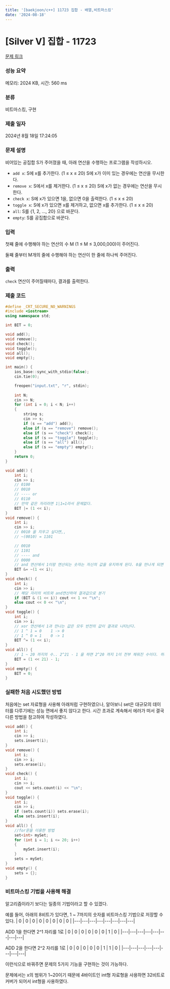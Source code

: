 ```yaml
---
title: '[baekjoon/c++] 11723 집합 - 배열,비트마스킹'
date: '2024-08-18'
---
```

# [Silver V] 집합 - 11723 

[문제 링크](https://www.acmicpc.net/problem/11723) 

### 성능 요약

메모리: 2024 KB, 시간: 560 ms

### 분류

비트마스킹, 구현

### 제출 일자

2024년 8월 18일 17:24:05

### 문제 설명

<p>비어있는 공집합 S가 주어졌을 때, 아래 연산을 수행하는 프로그램을 작성하시오.</p>

<ul>
	<li><code>add x</code>: S에 x를 추가한다. (1 ≤ x ≤ 20) S에 x가 이미 있는 경우에는 연산을 무시한다.</li>
	<li><code>remove x</code>: S에서 x를 제거한다. (1 ≤ x ≤ 20) S에 x가 없는 경우에는 연산을 무시한다.</li>
	<li><code>check x</code>: S에 x가 있으면 1을, 없으면 0을 출력한다. (1 ≤ x ≤ 20)</li>
	<li><code>toggle x</code>: S에 x가 있으면 x를 제거하고, 없으면 x를 추가한다. (1 ≤ x ≤ 20)</li>
	<li><code>all</code>: S를 {1, 2, ..., 20} 으로 바꾼다.</li>
	<li><code>empty</code>: S를 공집합으로 바꾼다.</li>
</ul>

### 입력 

 <p>첫째 줄에 수행해야 하는 연산의 수 M (1 ≤ M ≤ 3,000,000)이 주어진다.</p>

<p>둘째 줄부터 M개의 줄에 수행해야 하는 연산이 한 줄에 하나씩 주어진다.</p>

### 출력 

 <p><code>check</code> 연산이 주어질때마다, 결과를 출력한다.</p>

### 제출 코드
```cpp
#define _CRT_SECURE_NO_WARNINGS
#include <iostream>
using namespace std;

int BIT = 0;

void add();
void remove();
void check();
void toggle();
void all();
void empty();

int main() {
	ios_base::sync_with_stdio(false);
	cin.tie(0);

	freopen("input.txt", "r", stdin);
	
	int N;
	cin >> N;
	for (int i = 0; i < N; i++)
	{
		string s;
		cin >> s;
		if (s == "add") add();
		else if (s == "remove") remove();
		else if (s == "check") check();
		else if (s == "toggle") toggle();
		else if (s == "all") all();
		else if (s == "empty") empty();
	}
	return 0;
}

void add() {
	int i;
	cin >> i;
    // 0100
    // 0010
    // ---- or
    // 0110
    // 만약 같은 자리라면 1|1=1라서 문제없다. 
	BIT |= (1 << i);
}
void remove() {
	int i;
	cin >> i;
    // 0010 을 지우고 싶다면,,
    // ~(0010) = 1101

    // 0010
    // 1101
    // ---- and
    // 0000
    // and 연산에서 1이랑 연산되는 숫자는 자신의 값을 유지하게 된다. 0을 만나게 되면 어떤 숫자든 결과는 0을 도출한다.(remove)
	BIT &= ~(1 << i);
}
void check() {
	int i;
	cin >> i;
    // 해당 자리의 비트와 and연산하여 결과값으로 분기
	if (BIT & (1 << i)) cout << 1 << "\n";
	else cout << 0 << "\n";
}
void toggle() {
	int i;
	cin >> i;
    // xor 연산에서 1과 만나는 값은 모두 반전의 값이 결과로 나타난다.
    // 1 ^ 1 = 0    1 -> 0
    // 1 ^ 0 = 1    0 -> 1
	BIT ^= (1 << i);
}
void all() {
    // 1 ~ 20 까지의 수.. 2^21 - 1 을 하면 2^20 까지 1이 전부 채워진 수이다. 하지만 2^0 자리는 쓰지 않기 때문에 1을 제외외
	BIT = (1 << 21) - 1;
}
void empty() {
	BIT = 0;
}
```

### 실패한 처음 시도했던 방법
처음에는 set 자료형을 사용해 아래처럼 구현하였으나, 알아보니 set은 대규모의 데이터를 다루기에는 성능 면에서 좋지 않다고 한다. 시간 초과로 계속해서 에러가 떠서 결국 다른 방법을 참고하여 작성하였다.
```cpp
void add() {
	int i;
	cin >> i;
	sets.insert(i);
}
void remove() {
	int i;
	cin >> i;
	sets.erase(i);
}
void check() {
	int i;
	cin >> i;
	cout << sets.count(i) << "\n";
}
void toggle() {
	int i;
	cin >> i;
	if (sets.count(i)) sets.erase(i);
	else sets.insert(i);
}
void all() {
	//for문을 이용한 방법
	set<int> mySet;
	for (int i = 1; i <= 20; i++)
	{
		mySet.insert(i);
	}
	sets = mySet;
}
void empty() {
	sets = {};
}
```

### 비트마스킹 기법을 사용해 해결
알고리즘이라기 보다는 일종의 기법이라고 할 수 있겠다.

예를 들어, 아래의 8비트가 있다면, 1 ~ 7까지의 숫자를 비트마스킹 기법으로 저장할 수 있다.
| 0 | 0 | 0 | 0 | 0 | 0 | 0 | 0 |
|---|---|---|---|---|---|---|---|

ADD 1을 한다면 2^1 자리를 1로
| 0 | 0 | 0 | 0 | 0 | 0 | 1 | 0 |
|---|---|---|---|---|---|---|---|

ADD 2을 한다면 2^2 자리를 1로
| 0 | 0 | 0 | 0 | 0 | 1 | 1 | 0 |
|---|---|---|---|---|---|---|---|

이런식으로 바꿔주면 문제의 5가지 기능을 구현하는 것이 가능하다.

문제에서는 x의 범위가 1~20이기 때문에 4바이트인 int형 자료형을 사용하면 32비트로 커버가 되어서 int형을 사용하였다.